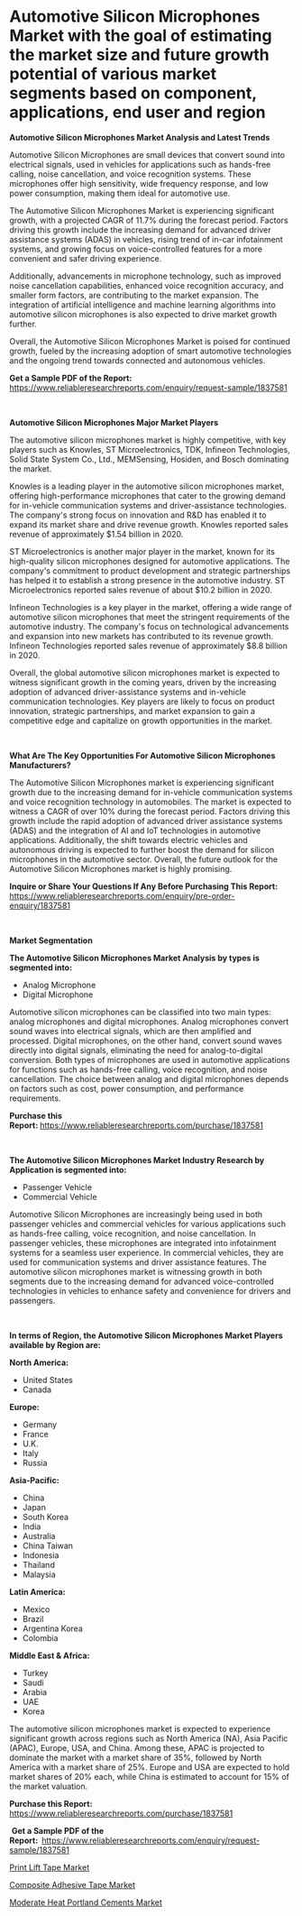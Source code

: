 <p><h1>Automotive Silicon Microphones Market with the goal of estimating the market size and future growth potential of various market segments based on component, applications, end user and region</h1></p><p><strong>Automotive Silicon Microphones Market Analysis and Latest Trends</strong></p>
<p><p>Automotive Silicon Microphones are small devices that convert sound into electrical signals, used in vehicles for applications such as hands-free calling, noise cancellation, and voice recognition systems. These microphones offer high sensitivity, wide frequency response, and low power consumption, making them ideal for automotive use.</p><p>The Automotive Silicon Microphones Market is experiencing significant growth, with a projected CAGR of 11.7% during the forecast period. Factors driving this growth include the increasing demand for advanced driver assistance systems (ADAS) in vehicles, rising trend of in-car infotainment systems, and growing focus on voice-controlled features for a more convenient and safer driving experience.</p><p>Additionally, advancements in microphone technology, such as improved noise cancellation capabilities, enhanced voice recognition accuracy, and smaller form factors, are contributing to the market expansion. The integration of artificial intelligence and machine learning algorithms into automotive silicon microphones is also expected to drive market growth further.</p><p>Overall, the Automotive Silicon Microphones Market is poised for continued growth, fueled by the increasing adoption of smart automotive technologies and the ongoing trend towards connected and autonomous vehicles.</p></p>
<p><strong>Get a Sample PDF of the Report:&nbsp;</strong> <a href="https://www.reliableresearchreports.com/enquiry/request-sample/1837581">https://www.reliableresearchreports.com/enquiry/request-sample/1837581</a></p>
<p>&nbsp;</p>
<p><strong>Automotive Silicon Microphones Major Market Players</strong></p>
<p><p>The automotive silicon microphones market is highly competitive, with key players such as Knowles, ST Microelectronics, TDK, Infineon Technologies, Solid State System Co., Ltd., MEMSensing, Hosiden, and Bosch dominating the market. </p><p>Knowles is a leading player in the automotive silicon microphones market, offering high-performance microphones that cater to the growing demand for in-vehicle communication systems and driver-assistance technologies. The company's strong focus on innovation and R&D has enabled it to expand its market share and drive revenue growth. Knowles reported sales revenue of approximately $1.54 billion in 2020.</p><p>ST Microelectronics is another major player in the market, known for its high-quality silicon microphones designed for automotive applications. The company's commitment to product development and strategic partnerships has helped it to establish a strong presence in the automotive industry. ST Microelectronics reported sales revenue of about $10.2 billion in 2020.</p><p>Infineon Technologies is a key player in the market, offering a wide range of automotive silicon microphones that meet the stringent requirements of the automotive industry. The company's focus on technological advancements and expansion into new markets has contributed to its revenue growth. Infineon Technologies reported sales revenue of approximately $8.8 billion in 2020.</p><p>Overall, the global automotive silicon microphones market is expected to witness significant growth in the coming years, driven by the increasing adoption of advanced driver-assistance systems and in-vehicle communication technologies. Key players are likely to focus on product innovation, strategic partnerships, and market expansion to gain a competitive edge and capitalize on growth opportunities in the market.</p></p>
<p>&nbsp;</p>
<p><strong>What Are The Key Opportunities For Automotive Silicon Microphones Manufacturers?</strong></p>
<p><p>The Automotive Silicon Microphones market is experiencing significant growth due to the increasing demand for in-vehicle communication systems and voice recognition technology in automobiles. The market is expected to witness a CAGR of over 10% during the forecast period. Factors driving this growth include the rapid adoption of advanced driver assistance systems (ADAS) and the integration of AI and IoT technologies in automotive applications. Additionally, the shift towards electric vehicles and autonomous driving is expected to further boost the demand for silicon microphones in the automotive sector. Overall, the future outlook for the Automotive Silicon Microphones market is highly promising.</p></p>
<p><strong>Inquire or Share Your Questions If Any Before Purchasing This Report:</strong> <a href="https://www.reliableresearchreports.com/enquiry/pre-order-enquiry/1837581">https://www.reliableresearchreports.com/enquiry/pre-order-enquiry/1837581</a></p>
<p>&nbsp;</p>
<p><strong>Market Segmentation</strong></p>
<p><strong>The Automotive Silicon Microphones Market Analysis by types is segmented into:</strong></p>
<p><ul><li>Analog Microphone</li><li>Digital Microphone</li></ul></p>
<p><p>Automotive silicon microphones can be classified into two main types: analog microphones and digital microphones. Analog microphones convert sound waves into electrical signals, which are then amplified and processed. Digital microphones, on the other hand, convert sound waves directly into digital signals, eliminating the need for analog-to-digital conversion. Both types of microphones are used in automotive applications for functions such as hands-free calling, voice recognition, and noise cancellation. The choice between analog and digital microphones depends on factors such as cost, power consumption, and performance requirements.</p></p>
<p><strong>Purchase this Report:&nbsp;</strong><a href="https://www.reliableresearchreports.com/purchase/1837581">https://www.reliableresearchreports.com/purchase/1837581</a></p>
<p>&nbsp;</p>
<p><strong>The Automotive Silicon Microphones Market Industry Research by Application is segmented into:</strong></p>
<p><ul><li>Passenger Vehicle</li><li>Commercial Vehicle</li></ul></p>
<p><p>Automotive Silicon Microphones are increasingly being used in both passenger vehicles and commercial vehicles for various applications such as hands-free calling, voice recognition, and noise cancellation. In passenger vehicles, these microphones are integrated into infotainment systems for a seamless user experience. In commercial vehicles, they are used for communication systems and driver assistance features. The automotive silicon microphones market is witnessing growth in both segments due to the increasing demand for advanced voice-controlled technologies in vehicles to enhance safety and convenience for drivers and passengers.</p></p>
<p>&nbsp;</p>
<p><strong>In terms of Region, the Automotive Silicon Microphones Market Players available by Region are:</strong></p>
<p>
    <p> <strong> North America: </strong>
        <ul>
            <li>United States</li>
            <li>Canada</li>
        </ul>
        </p> 
    <p> <strong> Europe: </strong>
        <ul>
            <li>Germany</li>
            <li>France</li>
            <li>U.K.</li>
            <li>Italy</li>
            <li>Russia</li>
        </ul>
        </p> 
    <p> <strong> Asia-Pacific: </strong>
        <ul>
            <li>China</li>
            <li>Japan</li>
            <li>South Korea</li>
            <li>India</li>
            <li>Australia</li>
            <li>China Taiwan</li>
            <li>Indonesia</li>
            <li>Thailand</li>
            <li>Malaysia</li>
        </ul>
        </p> 
    <p> <strong> Latin America: </strong>
        <ul>
            <li>Mexico</li>
            <li>Brazil</li>
            <li>Argentina Korea</li>
            <li>Colombia</li>
        </ul>
        </p> 
    <p> <strong> Middle East & Africa: </strong>
        <ul>
            <li>Turkey</li>
            <li>Saudi</li>
            <li>Arabia</li>
            <li>UAE</li>
            <li>Korea</li>
        </ul>
    </p>
    </p>
<p><p>The automotive silicon microphones market is expected to experience significant growth across regions such as North America (NA), Asia Pacific (APAC), Europe, USA, and China. Among these, APAC is projected to dominate the market with a market share of 35%, followed by North America with a market share of 25%. Europe and USA are expected to hold market shares of 20% each, while China is estimated to account for 15% of the market valuation.</p></p>
<p><strong>Purchase this Report: </strong><a href="https://www.reliableresearchreports.com/purchase/1837581">https://www.reliableresearchreports.com/purchase/1837581</a></p>
<p>&nbsp;<strong>Get a Sample PDF of the Report:&nbsp;&nbsp;</strong><a href="https://www.reliableresearchreports.com/enquiry/request-sample/1837581">https://www.reliableresearchreports.com/enquiry/request-sample/1837581</a></p>
<p><strong></strong></p>
<p><p><a href="https://view.publitas.com/reportprime-1/print-lift-tape-market-size-global-industry-overview-market-segmentation-and-forecast-2023-to-2030/">Print Lift Tape Market</a></p><p><a href="https://view.publitas.com/reportprime-1/composite-adhesive-tape-market-research-report-the-key-to-successful-business-strategy-forecasted-for-period-from-2023-2030/">Composite Adhesive Tape Market</a></p><p><a href="https://view.publitas.com/reportprime-1/insights-into-moderate-heat-portland-cements-market-size-analysing-market-share-trends-and-growth-from-2023-to-2030/">Moderate Heat Portland Cements Market</a></p></p>